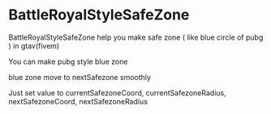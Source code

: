 # BattleRoyalStyleSafeZone
BattleRoyalStyleSafeZone help you make safe zone ( like blue circle of pubg ) in gtav(fivem)

You can make pubg style blue zone

blue zone move to nextSafezone smoothly





Just set value to 
currentSafezoneCoord,
currentSafezoneRadius,
nextSafezoneCoord,
nextSafezoneRadius
